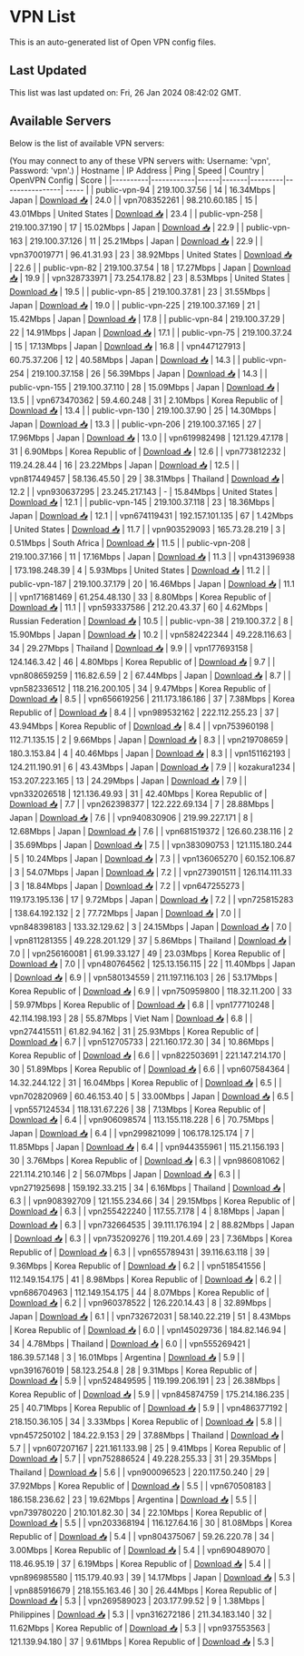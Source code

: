 # VPN List

This is an auto-generated list of Open VPN config files.

## Last Updated

This list was last updated on: Fri, 26 Jan 2024 08:42:02 GMT.

## Available Servers

Below is the list of available VPN servers:

(You may connect to any of these VPN servers with: Username: 'vpn', Password: 'vpn'.)
| Hostname | IP Address | Ping | Speed | Country | OpenVPN Config | Score |
|----------|------------|------|-------|---------|----------------| ----- |
| public-vpn-94 | 219.100.37.56 | 14 | 16.34Mbps | Japan | [Download 📥](./configs/server_0_JP.ovpn) | 24.0 |
| vpn708352261 | 98.210.60.185 | 15 | 43.01Mbps | United States | [Download 📥](./configs/server_1_US.ovpn) | 23.4 |
| public-vpn-258 | 219.100.37.190 | 17 | 15.02Mbps | Japan | [Download 📥](./configs/server_2_JP.ovpn) | 22.9 |
| public-vpn-163 | 219.100.37.126 | 11 | 25.21Mbps | Japan | [Download 📥](./configs/server_3_JP.ovpn) | 22.9 |
| vpn370019771 | 96.41.31.93 | 23 | 38.92Mbps | United States | [Download 📥](./configs/server_4_US.ovpn) | 22.6 |
| public-vpn-82 | 219.100.37.54 | 18 | 17.27Mbps | Japan | [Download 📥](./configs/server_5_JP.ovpn) | 19.9 |
| vpn328733971 | 73.254.178.82 | 23 | 8.53Mbps | United States | [Download 📥](./configs/server_6_US.ovpn) | 19.5 |
| public-vpn-85 | 219.100.37.81 | 23 | 31.55Mbps | Japan | [Download 📥](./configs/server_7_JP.ovpn) | 19.0 |
| public-vpn-225 | 219.100.37.169 | 21 | 15.42Mbps | Japan | [Download 📥](./configs/server_8_JP.ovpn) | 17.8 |
| public-vpn-84 | 219.100.37.29 | 22 | 14.91Mbps | Japan | [Download 📥](./configs/server_9_JP.ovpn) | 17.1 |
| public-vpn-75 | 219.100.37.24 | 15 | 17.13Mbps | Japan | [Download 📥](./configs/server_10_JP.ovpn) | 16.8 |
| vpn447127913 | 60.75.37.206 | 12 | 40.58Mbps | Japan | [Download 📥](./configs/server_11_JP.ovpn) | 14.3 |
| public-vpn-254 | 219.100.37.158 | 26 | 56.39Mbps | Japan | [Download 📥](./configs/server_12_JP.ovpn) | 14.3 |
| public-vpn-155 | 219.100.37.110 | 28 | 15.09Mbps | Japan | [Download 📥](./configs/server_13_JP.ovpn) | 13.5 |
| vpn673470362 | 59.4.60.248 | 31 | 2.10Mbps | Korea Republic of | [Download 📥](./configs/server_14_KR.ovpn) | 13.4 |
| public-vpn-130 | 219.100.37.90 | 25 | 14.30Mbps | Japan | [Download 📥](./configs/server_15_JP.ovpn) | 13.3 |
| public-vpn-206 | 219.100.37.165 | 27 | 17.96Mbps | Japan | [Download 📥](./configs/server_16_JP.ovpn) | 13.0 |
| vpn619982498 | 121.129.47.178 | 31 | 6.90Mbps | Korea Republic of | [Download 📥](./configs/server_17_KR.ovpn) | 12.6 |
| vpn773812232 | 119.24.28.44 | 16 | 23.22Mbps | Japan | [Download 📥](./configs/server_18_JP.ovpn) | 12.5 |
| vpn817449457 | 58.136.45.50 | 29 | 38.31Mbps | Thailand | [Download 📥](./configs/server_19_TH.ovpn) | 12.2 |
| vpn930637295 | 23.245.217.143 | - | 15.84Mbps | United States | [Download 📥](./configs/server_20_US.ovpn) | 12.1 |
| public-vpn-145 | 219.100.37.118 | 23 | 18.36Mbps | Japan | [Download 📥](./configs/server_21_JP.ovpn) | 12.1 |
| vpn674119431 | 192.157.101.135 | 67 | 1.42Mbps | United States | [Download 📥](./configs/server_22_US.ovpn) | 11.7 |
| vpn903529093 | 165.73.28.219 | 3 | 0.51Mbps | South Africa | [Download 📥](./configs/server_23_ZA.ovpn) | 11.5 |
| public-vpn-208 | 219.100.37.166 | 11 | 17.16Mbps | Japan | [Download 📥](./configs/server_24_JP.ovpn) | 11.3 |
| vpn431396938 | 173.198.248.39 | 4 | 5.93Mbps | United States | [Download 📥](./configs/server_25_US.ovpn) | 11.2 |
| public-vpn-187 | 219.100.37.179 | 20 | 16.46Mbps | Japan | [Download 📥](./configs/server_26_JP.ovpn) | 11.1 |
| vpn171681469 | 61.254.48.130 | 33 | 8.80Mbps | Korea Republic of | [Download 📥](./configs/server_27_KR.ovpn) | 11.1 |
| vpn593337586 | 212.20.43.37 | 60 | 4.62Mbps | Russian Federation | [Download 📥](./configs/server_28_RU.ovpn) | 10.5 |
| public-vpn-38 | 219.100.37.2 | 8 | 15.90Mbps | Japan | [Download 📥](./configs/server_29_JP.ovpn) | 10.2 |
| vpn582422344 | 49.228.116.63 | 34 | 29.27Mbps | Thailand | [Download 📥](./configs/server_30_TH.ovpn) | 9.9 |
| vpn177693158 | 124.146.3.42 | 46 | 4.80Mbps | Korea Republic of | [Download 📥](./configs/server_31_KR.ovpn) | 9.7 |
| vpn808659259 | 116.82.6.59 | 2 | 67.44Mbps | Japan | [Download 📥](./configs/server_32_JP.ovpn) | 8.7 |
| vpn582336512 | 118.216.200.105 | 34 | 9.47Mbps | Korea Republic of | [Download 📥](./configs/server_33_KR.ovpn) | 8.5 |
| vpn656619256 | 211.173.186.186 | 37 | 7.38Mbps | Korea Republic of | [Download 📥](./configs/server_34_KR.ovpn) | 8.4 |
| vpn989532162 | 222.112.255.23 | 37 | 43.94Mbps | Korea Republic of | [Download 📥](./configs/server_35_KR.ovpn) | 8.4 |
| vpn753960198 | 112.71.135.15 | 2 | 9.66Mbps | Japan | [Download 📥](./configs/server_36_JP.ovpn) | 8.3 |
| vpn219708659 | 180.3.153.84 | 4 | 40.46Mbps | Japan | [Download 📥](./configs/server_37_JP.ovpn) | 8.3 |
| vpn151162193 | 124.211.190.91 | 6 | 43.43Mbps | Japan | [Download 📥](./configs/server_38_JP.ovpn) | 7.9 |
| kozakura1234 | 153.207.223.165 | 13 | 24.29Mbps | Japan | [Download 📥](./configs/server_39_JP.ovpn) | 7.9 |
| vpn332026518 | 121.136.49.93 | 31 | 42.40Mbps | Korea Republic of | [Download 📥](./configs/server_40_KR.ovpn) | 7.7 |
| vpn262398377 | 122.222.69.134 | 7 | 28.88Mbps | Japan | [Download 📥](./configs/server_41_JP.ovpn) | 7.6 |
| vpn940830906 | 219.99.227.171 | 8 | 12.68Mbps | Japan | [Download 📥](./configs/server_42_JP.ovpn) | 7.6 |
| vpn681519372 | 126.60.238.116 | 2 | 35.69Mbps | Japan | [Download 📥](./configs/server_43_JP.ovpn) | 7.5 |
| vpn383090753 | 121.115.180.244 | 5 | 10.24Mbps | Japan | [Download 📥](./configs/server_44_JP.ovpn) | 7.3 |
| vpn136065270 | 60.152.106.87 | 3 | 54.07Mbps | Japan | [Download 📥](./configs/server_45_JP.ovpn) | 7.2 |
| vpn273901511 | 126.114.111.33 | 3 | 18.84Mbps | Japan | [Download 📥](./configs/server_46_JP.ovpn) | 7.2 |
| vpn647255273 | 119.173.195.136 | 17 | 9.72Mbps | Japan | [Download 📥](./configs/server_47_JP.ovpn) | 7.2 |
| vpn725815283 | 138.64.192.132 | 2 | 77.72Mbps | Japan | [Download 📥](./configs/server_48_JP.ovpn) | 7.0 |
| vpn848398183 | 133.32.129.62 | 3 | 24.15Mbps | Japan | [Download 📥](./configs/server_49_JP.ovpn) | 7.0 |
| vpn811281355 | 49.228.201.129 | 37 | 5.86Mbps | Thailand | [Download 📥](./configs/server_50_TH.ovpn) | 7.0 |
| vpn256160081 | 61.99.33.127 | 49 | 23.03Mbps | Korea Republic of | [Download 📥](./configs/server_51_KR.ovpn) | 7.0 |
| vpn480764562 | 125.13.156.115 | 22 | 11.40Mbps | Japan | [Download 📥](./configs/server_52_JP.ovpn) | 6.9 |
| vpn580134559 | 211.197.116.103 | 26 | 53.17Mbps | Korea Republic of | [Download 📥](./configs/server_53_KR.ovpn) | 6.9 |
| vpn750959800 | 118.32.11.200 | 33 | 59.97Mbps | Korea Republic of | [Download 📥](./configs/server_54_KR.ovpn) | 6.8 |
| vpn177710248 | 42.114.198.193 | 28 | 55.87Mbps | Viet Nam | [Download 📥](./configs/server_55_VN.ovpn) | 6.8 |
| vpn274415511 | 61.82.94.162 | 31 | 25.93Mbps | Korea Republic of | [Download 📥](./configs/server_56_KR.ovpn) | 6.7 |
| vpn512705733 | 221.160.172.30 | 34 | 10.86Mbps | Korea Republic of | [Download 📥](./configs/server_57_KR.ovpn) | 6.6 |
| vpn822503691 | 221.147.214.170 | 30 | 51.89Mbps | Korea Republic of | [Download 📥](./configs/server_58_KR.ovpn) | 6.6 |
| vpn607584364 | 14.32.244.122 | 31 | 16.04Mbps | Korea Republic of | [Download 📥](./configs/server_59_KR.ovpn) | 6.5 |
| vpn702820969 | 60.46.153.40 | 5 | 33.00Mbps | Japan | [Download 📥](./configs/server_60_JP.ovpn) | 6.5 |
| vpn557124534 | 118.131.67.226 | 38 | 7.13Mbps | Korea Republic of | [Download 📥](./configs/server_61_KR.ovpn) | 6.4 |
| vpn906098574 | 113.155.118.228 | 6 | 70.75Mbps | Japan | [Download 📥](./configs/server_62_JP.ovpn) | 6.4 |
| vpn299821099 | 106.178.125.174 | 7 | 11.85Mbps | Japan | [Download 📥](./configs/server_63_JP.ovpn) | 6.4 |
| vpn944355961 | 115.21.156.193 | 30 | 3.76Mbps | Korea Republic of | [Download 📥](./configs/server_64_KR.ovpn) | 6.3 |
| vpn986081062 | 221.114.210.146 | 2 | 56.07Mbps | Japan | [Download 📥](./configs/server_65_JP.ovpn) | 6.3 |
| vpn271925698 | 159.192.33.215 | 34 | 6.16Mbps | Thailand | [Download 📥](./configs/server_66_TH.ovpn) | 6.3 |
| vpn908392709 | 121.155.234.66 | 34 | 29.15Mbps | Korea Republic of | [Download 📥](./configs/server_67_KR.ovpn) | 6.3 |
| vpn255422240 | 117.55.7.178 | 4 | 8.18Mbps | Japan | [Download 📥](./configs/server_68_JP.ovpn) | 6.3 |
| vpn732664535 | 39.111.176.194 | 2 | 88.82Mbps | Japan | [Download 📥](./configs/server_69_JP.ovpn) | 6.3 |
| vpn735209276 | 119.201.4.69 | 23 | 7.36Mbps | Korea Republic of | [Download 📥](./configs/server_70_KR.ovpn) | 6.3 |
| vpn655789431 | 39.116.63.118 | 39 | 9.36Mbps | Korea Republic of | [Download 📥](./configs/server_71_KR.ovpn) | 6.2 |
| vpn518541556 | 112.149.154.175 | 41 | 8.98Mbps | Korea Republic of | [Download 📥](./configs/server_72_KR.ovpn) | 6.2 |
| vpn686704963 | 112.149.154.175 | 44 | 8.07Mbps | Korea Republic of | [Download 📥](./configs/server_73_KR.ovpn) | 6.2 |
| vpn960378522 | 126.220.14.43 | 8 | 32.89Mbps | Japan | [Download 📥](./configs/server_74_JP.ovpn) | 6.1 |
| vpn732672031 | 58.140.22.219 | 51 | 8.43Mbps | Korea Republic of | [Download 📥](./configs/server_75_KR.ovpn) | 6.0 |
| vpn145029736 | 184.82.146.94 | 34 | 4.78Mbps | Thailand | [Download 📥](./configs/server_76_TH.ovpn) | 6.0 |
| vpn555269421 | 186.39.57.148 | 3 | 16.01Mbps | Argentina | [Download 📥](./configs/server_77_AR.ovpn) | 5.9 |
| vpn391676019 | 58.123.254.8 | 28 | 9.31Mbps | Korea Republic of | [Download 📥](./configs/server_78_KR.ovpn) | 5.9 |
| vpn524849595 | 119.199.206.191 | 23 | 26.38Mbps | Korea Republic of | [Download 📥](./configs/server_79_KR.ovpn) | 5.9 |
| vpn845874759 | 175.214.186.235 | 25 | 40.71Mbps | Korea Republic of | [Download 📥](./configs/server_80_KR.ovpn) | 5.9 |
| vpn486377192 | 218.150.36.105 | 34 | 3.33Mbps | Korea Republic of | [Download 📥](./configs/server_81_KR.ovpn) | 5.8 |
| vpn457250102 | 184.22.9.153 | 29 | 37.88Mbps | Thailand | [Download 📥](./configs/server_82_TH.ovpn) | 5.7 |
| vpn607207167 | 221.161.133.98 | 25 | 9.41Mbps | Korea Republic of | [Download 📥](./configs/server_83_KR.ovpn) | 5.7 |
| vpn752886524 | 49.228.255.33 | 31 | 29.35Mbps | Thailand | [Download 📥](./configs/server_84_TH.ovpn) | 5.6 |
| vpn900096523 | 220.117.50.240 | 29 | 37.92Mbps | Korea Republic of | [Download 📥](./configs/server_85_KR.ovpn) | 5.5 |
| vpn670508183 | 186.158.236.62 | 23 | 19.62Mbps | Argentina | [Download 📥](./configs/server_86_AR.ovpn) | 5.5 |
| vpn739780220 | 210.101.82.30 | 34 | 22.10Mbps | Korea Republic of | [Download 📥](./configs/server_87_KR.ovpn) | 5.5 |
| vpn203368194 | 116.127.64.16 | 30 | 81.08Mbps | Korea Republic of | [Download 📥](./configs/server_88_KR.ovpn) | 5.4 |
| vpn804375067 | 59.26.220.78 | 34 | 3.00Mbps | Korea Republic of | [Download 📥](./configs/server_89_KR.ovpn) | 5.4 |
| vpn690489070 | 118.46.95.19 | 37 | 6.19Mbps | Korea Republic of | [Download 📥](./configs/server_90_KR.ovpn) | 5.4 |
| vpn896985580 | 115.179.40.93 | 39 | 14.17Mbps | Japan | [Download 📥](./configs/server_91_JP.ovpn) | 5.3 |
| vpn885916679 | 218.155.163.46 | 30 | 26.44Mbps | Korea Republic of | [Download 📥](./configs/server_92_KR.ovpn) | 5.3 |
| vpn269589023 | 203.177.99.52 | 9 | 1.38Mbps | Philippines | [Download 📥](./configs/server_93_PH.ovpn) | 5.3 |
| vpn316272186 | 211.34.183.140 | 32 | 11.62Mbps | Korea Republic of | [Download 📥](./configs/server_94_KR.ovpn) | 5.3 |
| vpn937553563 | 121.139.94.180 | 37 | 9.61Mbps | Korea Republic of | [Download 📥](./configs/server_95_KR.ovpn) | 5.3 |
